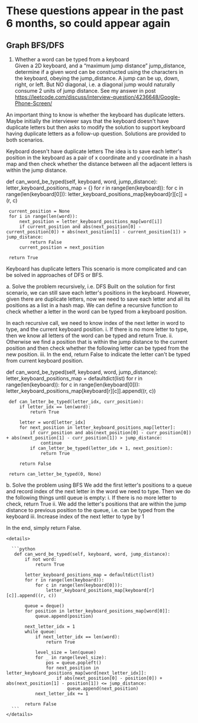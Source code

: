 # These questions appear in the past 6 months, so could appear again
## Graph BFS/DFS
1. Whether a word can be typed from a keyboard  
  Given a 2D keyboard, and a “maximum jump distance” jump_distance, determine if a given word can be constructed using the characters in the keyboard, obeying the jump_distance. A jump can be up, down, right, or left. But NO diagonal, i.e. a diagonal jump would naturally consume 2 units of jump distance. See my answer in post https://leetcode.com/discuss/interview-question/4236648/Google-Phone-Screen/

An important thing to know is whether the keyboard has duplicate letters. Maybe initially the interviewer says that the keyboard doesn't have duplicate letters but then asks to modify the solution to support keyboard having duplicate letters as a follow-up question. Solutions are provided to both scenarios.

Keyboard doesn't have duplicate letters
The idea is to save each letter's position in the keyboard as a pair of x coordinate and y coordinate in a hash map and then check whether the distance between all the adjacent letters is within the jump distance.

 def can_word_be_typed(self, keyboard, word, jump_distance):
     letter_keyboard_positions_map = {}
     for r in range(len(keyboard)):
         for c in range(len(keyboard[0])):
             letter_keyboard_positions_map[keyboard[r][c]] = (r, c)
     
     current_position = None
     for i in range(len(word)):
         next_position = letter_keyboard_positions_map[word[i]]
         if current_position and abs(next_position[0] - current_position[0]) + abs(next_position[1] - current_position[1]) > jump_distance:
             return False
         current_position = next_position
     
     return True
Keyboard has duplicate letters
This scenario is more complicated and can be solved in approaches of DFS or BFS.

a. Solve the problem recursively, i.e. DFS
Built on the solution for first scenario, we can still save each letter's positions in the keyboard. However, given there are duplicate letters, now we need to save each letter and all its positions as a list in a hash map. We can define a recursive function to check whether a letter in the word can be typed from a keyboard position.

In each recursive call, we need to know index of the next letter in word to type, and the current keyboard position.
i. If there is no more letter to type, then we know all letters of the word can be typed and return True.
ii. Otherwise we find a position that is within the jump distance to the current position and then check whether the following letter can be typed from the new position.
iii. In the end, return False to indicate the letter can't be typed from current keyboard position.

 def can_word_be_typed(self, keyboard, word, jump_distance):
     letter_keyboard_positions_map = defaultdict(list)
     for r in range(len(keyboard)):
         for c in range(len(keyboard[0])):
             letter_keyboard_positions_map[keyboard[r][c]].append((r, c))
     
     def can_letter_be_typed(letter_idx, curr_position):
         if letter_idx == len(word):
             return True
         
         letter = word[letter_idx]
         for next_position in letter_keyboard_positions_map[letter]:
             if curr_position and abs(next_position[0] - curr_position[0]) + abs(next_position[1] - curr_position[1]) > jump_distance:
                 continue
             if can_letter_be_typed(letter_idx + 1, next_position):
                 return True

         return False
     
     return can_letter_be_typed(0, None)
b. Solve the problem using BFS
We add the first letter's positions to a queue and record index of the next letter in the word we need to type. Then we do the following things until queue is empty:
i. If there is no more letter to check, return True
ii. We add the letter's positions that are within the jump distance to previous position to the queue, i.e. can be typed from the keyboard
iii. Increase index of the next letter to type by 1

In the end, simply return False.

    <details>
      
      ```python
       def can_word_be_typed(self, keyboard, word, jump_distance):
           if not word:
               return True
      
           letter_keyboard_positions_map = defaultdict(list)
           for r in range(len(keyboard)):
               for c in range(len(keyboard[0])):
                   letter_keyboard_positions_map[keyboard[r][c]].append((r, c))
           
           queue = deque()
           for position in letter_keyboard_positions_map[word[0]]:
               queue.append(position)
      
           next_letter_idx = 1
           while queue:
               if next_letter_idx == len(word):
                   return True 
      
               level_size = len(queue)
               for _ in range(level_size):         
                   pos = queue.popleft()
                   for next_position in letter_keyboard_positions_map[word[next_letter_idx]]:
                       if abs(next_position[0] - position[0]) + abs(next_position[1] - position[1]) <= jump_distance:
                           queue.append(next_position)
               next_letter_idx += 1
               
           return False
      ```
    </details>


